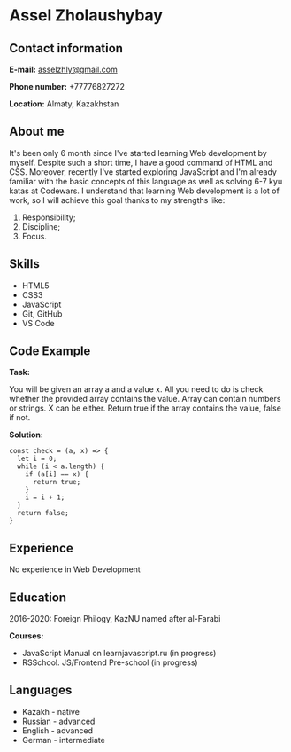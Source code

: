 # Assel Zholaushybay
## Contact information
**E-mail:** asselzhly@gmail.com

**Phone number:** +77776827272

**Location:** Almaty, Kazakhstan

## About me
It's been only 6 month since I've started learning Web development by myself. Despite such a short time, I have a good command of HTML and CSS. Moreover, recently I've started exploring JavaScript and I'm already familiar with the basic concepts of this language as well as solving 6-7 kyu katas at Codewars. 
I understand that learning Web development is a lot of work, so I will achieve this goal thanks to my strengths like: 
1. Responsibility;
2. Discipline;
3. Focus.

## Skills 
* HTML5
* CSS3
* JavaScript 
* Git, GitHub
* VS Code
## Code Example 

**Task:**

You will be given an array a and a value x. All you need to do is check whether the provided array contains the value.
Array can contain numbers or strings. X can be either.
Return true if the array contains the value, false if not.

**Solution:**
```
const check = (a, x) => {
  let i = 0;
  while (i < a.length) {
    if (a[i] == x) {
      return true;
    }
    i = i + 1;
  }
  return false;
}
```

## Experience 
No experience in Web Development

## Education
2016-2020: Foreign Philogy, KazNU named after al-Farabi

**Courses:**
* JavaScript Manual on learnjavascript.ru (in progress)
* RSSchool. JS/Frontend Pre-school (in progress)

## Languages

* Kazakh - native
* Russian - advanced
* English - advanced
* German - intermediate
